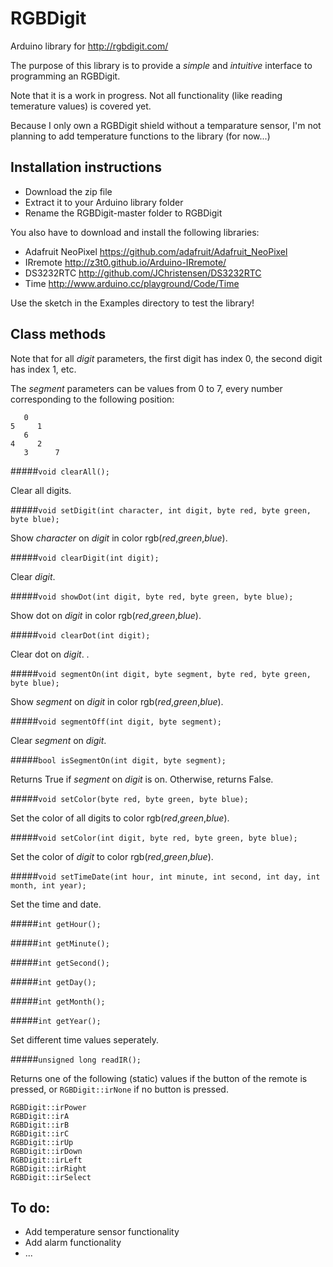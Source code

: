 # RGBDigit
Arduino library for http://rgbdigit.com/

The purpose of this library is to provide a *simple* and *intuitive* interface to programming an RGBDigit.

Note that it is a work in progress. Not all functionality (like reading temerature values) is covered yet.

Because I only own a RGBDigit shield without a temparature sensor, I'm not planning to add temperature functions to the library (for now...)

## Installation instructions
* Download the zip file
* Extract it to your Arduino library folder
* Rename the RGBDigit-master folder to RGBDigit
 
You also have to download and install the following libraries:
* Adafruit NeoPixel https://github.com/adafruit/Adafruit_NeoPixel
* IRremote http://z3t0.github.io/Arduino-IRremote/
* DS3232RTC http://github.com/JChristensen/DS3232RTC
* Time http://www.arduino.cc/playground/Code/Time

Use the sketch in the Examples directory to test the library!

## Class methods
Note that for all *digit* parameters, the first digit has index 0, the second digit has index 1, etc.

The *segment* parameters can be values from 0 to 7, every number corresponding to the following position:

       0
    5     1
       6
    4     2
       3      7

#####```void clearAll();```

Clear all digits.

#####```void setDigit(int character, int digit, byte red, byte green, byte blue);```

Show *character* on *digit* in color rgb(*red*,*green*,*blue*).

#####```void clearDigit(int digit);```

Clear *digit*.

#####```void showDot(int digit, byte red, byte green, byte blue);```

Show dot on *digit* in color rgb(*red*,*green*,*blue*). 

#####```void clearDot(int digit);```

Clear dot on *digit*. .

#####```void segmentOn(int digit, byte segment, byte red, byte green, byte blue);```

Show *segment* on *digit* in color rgb(*red*,*green*,*blue*). 

#####```void segmentOff(int digit, byte segment);```

Clear *segment* on *digit*.

#####```bool isSegmentOn(int digit, byte segment);```

Returns True if *segment* on *digit* is on. Otherwise, returns False.

#####```void setColor(byte red, byte green, byte blue);```

Set the color of all digits to color rgb(*red*,*green*,*blue*).

#####```void setColor(int digit, byte red, byte green, byte blue);```

Set the color of *digit* to color rgb(*red*,*green*,*blue*).

#####```void setTimeDate(int hour, int minute, int second, int day, int month, int year);```

Set the time and date.

#####```int getHour();```

#####```int getMinute();```

#####```int getSecond();```

#####```int getDay();```

#####```int getMonth();```

#####```int getYear();```

Set different time values seperately.

#####```unsigned long readIR();```

Returns one of the following (static) values if the button of the remote is pressed, or ```RGBDigit::irNone``` if no button is pressed.

    RGBDigit::irPower
    RGBDigit::irA
    RGBDigit::irB
    RGBDigit::irC
    RGBDigit::irUp
    RGBDigit::irDown
    RGBDigit::irLeft
    RGBDigit::irRight
    RGBDigit::irSelect

## To do:
* Add temperature sensor functionality
* Add alarm functionality
* ...

